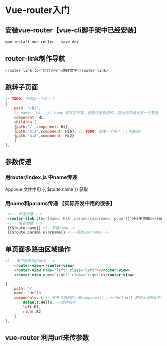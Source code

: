 
# Vue-router入门
## 安装vue-router【vue-cli脚手架中已经安装】
```js
npm install vue-router --save-dev
```
## router-link制作导航
```js
<router-link to="跳转链接">跳转文字</router-link>
```
## 跳转子页面
```js
// TODO: 子路由一个坑！！
{
    path: '/hi',
    // name: 'Hi', // name 可写可不写，但是还是有用的..加上这句话会有一个警告
    component: Hi,
    children:[
    {path:'/',component: Hi},
    {path:'hi1',component: HiA}, // TODO: 这里一个坑！！！不能加/
    {path:'hi2',component: Hi2}
    ]
},
```
## 参数传递
### 用router/index.js 中name传递
App.vue 文件中用 {{ $route.name }} 获取
### 用name和params传递 【实际开发中用的很多】
```html
 <!-- 传递参数 -->
 <router-link :to="{name:'HiA',params:{username:'pony'}}">Hi子页面1</router-link>
 <!-- 接收参数 -->
 {{$route.name}} <!--获取name-->
 {{$route.params.username}} <!--获取username-->
 ```

## 单页面多路由区域操作
```html
<!-- 单页面多路由操作 -->
    <router-view></router-view>
    <router-view name="left" class="left"></router-view>
    <router-view name="right" class="right"></router-view>
```
```js
{
    path: '/',
    name: 'Hello',
    components: { // 有多个路由时，是components 。一个default 是那么没有起名字的那个
        default:Hello, //组件名字
        left:B1,
        right:B2
    }
},
```
## vue-router 利用url来传参数 